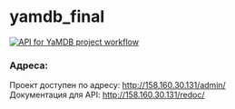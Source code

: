 # yamdb_final
[![API for YaMDB project workflow](https://github.com/Olga07122007/yamdb_final/actions/workflows/yamdb_workflow.yml/badge.svg?branch=master)](https://github.com/Olga07122007/yamdb_final/actions/workflows/yamdb_workflow.yml)
### Адресa:
Проект доступен по адресу: http://158.160.30.131/admin/  
Документация для API: http://158.160.30.131/redoc/
